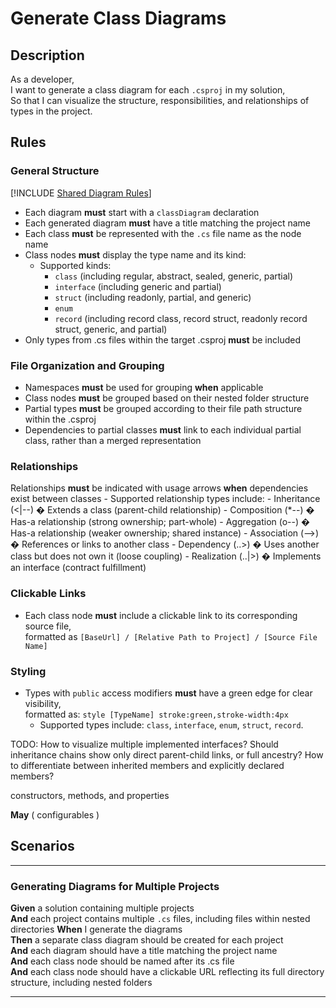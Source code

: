 # Generate Class Diagrams

## Description

As a developer,  
I want to generate a class diagram for each `.csproj` in my solution,  
So that I can visualize the structure, responsibilities, and relationships of types in the project.

## Rules

### General Structure

[!INCLUDE [Shared Diagram Rules](../Shared/DiagramRules.md)]
- Each diagram **must** start with a `classDiagram` declaration
- Each generated diagram **must** have a title matching the project name
- Each class **must** be represented with the `.cs` file name as the node name
- Class nodes **must** display the type name and its kind:
	- Supported kinds:
		- `class` (including regular, abstract, sealed, generic, partial)
		- `interface` (including generic and partial)
		- `struct` (including readonly, partial, and generic)
		- `enum`
		- `record` (including record class, record struct, readonly record struct, generic, and partial)
- Only types from .cs files within the target .csproj **must** be included

### File Organization and Grouping

- Namespaces **must** be used for grouping **when** applicable
- Class nodes **must** be grouped based on their nested folder structure
- Partial types **must** be grouped according to their file path structure within the .csproj
- Dependencies to partial classes **must** link to each individual partial class, rather than a merged representation

### Relationships

Relationships **must** be indicated with usage arrows **when** dependencies exist between classes
	- Supported relationship types include:
		- Inheritance  (<|--) � Extends a class (parent-child relationship)
		- Composition  (*--)  � Has-a relationship (strong ownership; part-whole)
		- Aggregation  (o--)  � Has-a relationship (weaker ownership; shared instance)
		- Association  (-->)  � References or links to another class
		- Dependency   (..>)  � Uses another class but does not own it (loose coupling)
		- Realization  (..|>) � Implements an interface (contract fulfillment)

### Clickable Links

- Each class node **must** include a clickable link to its corresponding source file,  
  formatted as `[BaseUrl] / [Relative Path to Project] / [Source File Name]`

### Styling

- Types with `public` access modifiers **must** have a green edge for clear visibility,  
  formatted as: `style [TypeName] stroke:green,stroke-width:4px`
	- Supported types include: `class`, `interface`, `enum`, `struct`, `record`.
		

TODO: 
How to visualize multiple implemented interfaces?
Should inheritance chains show only direct parent-child links, or full ancestry?
How to differentiate between inherited members and explicitly declared members?

constructors, methods, and properties

**May** ( configurables )    

## Scenarios

---

### Generating Diagrams for Multiple Projects

**Given** a solution containing multiple projects  
**And** each project contains multiple `.cs` files, including files within nested directories 
**When** I generate the diagrams  
**Then** a separate class diagram should be created for each project  
**And** each diagram should have a title matching the project name  
**And** each class node should be named after its .cs file  
**And** each class node should have a clickable URL reflecting its full directory structure, including nested folders

---
